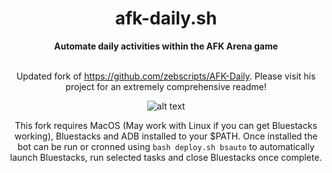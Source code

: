 <div align="center">
	<!-- <img src="Stuff/AppIcon-readme.png" width="200" height="200"> -->
	<h1>afk-daily.sh</h1>
	<p>
		<b>Automate daily activities within the AFK Arena game</b>
	</p>
	
<br>Updated fork of https://github.com/zebscripts/AFK-Daily. Please visit his project for an extremely comprehensive readme!</br>
	
![alt text](https://i.imgur.com/144Dzjk.png)
	
This fork requires MacOS (May work with Linux if you can get Bluestacks working), Bluestacks and ADB installed to your $PATH. Once installed the bot can be run or cronned using ```bash deploy.sh bsauto``` to automatically launch Bluestacks, run selected tasks and close Bluestacks once complete.

